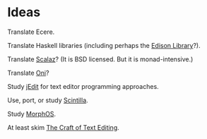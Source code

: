 Ideas
=====

Translate Ecere.

Translate Haskell libraries (including perhaps the [Edison Library](http://web.cecs.pdx.edu/~rdockins/edison/home/)?).

Translate [Scalaz](http://code.google.com/p/scalaz/)? (It is BSD licensed. But it is monad-intensive.)

Translate [Oni](https://bitbucket.org/jhw/oni)?

Study [jEdit](http://www.jedit.org/) for text editor programming approaches.

Use, port, or study [Scintilla](http://www.scintilla.org/).

Study [MorphOS](http://www.morphos-team.net/intro).

At least skim [The Craft of Text Editing](http://www.finseth.com/craft/craft.pdf).
